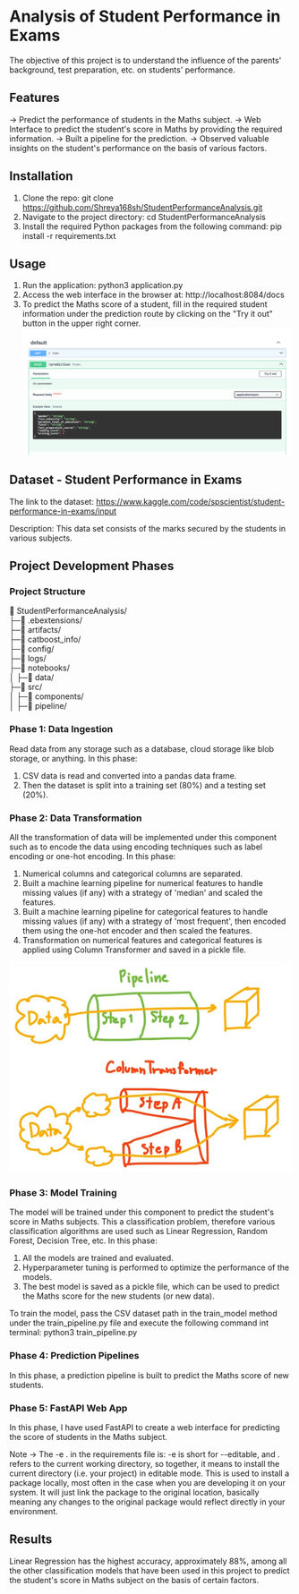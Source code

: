 # Analysis of Student Performance in Exams
The objective of this project is to understand the influence of the parents' background, test preparation, etc. on students' performance.

## Features
-> Predict the performance of students in the Maths subject.
-> Web Interface to predict the student's score in Maths by providing the required information.
-> Built a pipeline for the prediction.
-> Observed valuable insights on the student's performance on the basis of various factors.

## Installation
1. Clone the repo: 
git clone https://github.com/Shreya168sh/StudentPerformanceAnalysis.git
2. Navigate to the project directory: 
cd StudentPerformanceAnalysis
3. Install the required Python packages from the following command: 
   pip install -r requirements.txt

## Usage
1. Run the application: python3 application.py
2. Access the web interface in the browser at:
http://localhost:8084/docs
3. To predict the Maths score of a student, fill in the required student information under the prediction route by clicking on the "Try it out" button in the upper right corner.
![Web Interface](<Screenshot from 2023-11-04 13-32-17.png>)

## Dataset - Student Performance in Exams
The link to the dataset: https://www.kaggle.com/code/spscientist/student-performance-in-exams/input

Description: 
This data set consists of the marks secured by the students in various subjects.

## Project Development Phases
### Project Structure
📁 StudentPerformanceAnalysis/    
├─📁 .ebextensions/    
├─📁 artifacts/    
├─📁 catboost_info/    
├─📁 config/    
├─📁 logs/    
├─📁 notebooks/    
│ ├─📁 data/        
├─📁 src/  
│ ├─📁 components/    
│ ├─📁 pipeline/    

### Phase 1: Data Ingestion
Read data from any storage such as a database, cloud storage like blob storage, or anything.
In this phase:
1. CSV data is read and converted into a pandas data frame.
2. Then the dataset is split into a training set (80%) and a testing set (20%).

### Phase 2: Data Transformation
All the transformation of data will be implemented under this component such as to encode the data using encoding techniques such as label encoding or one-hot encoding.
In this phase:
1. Numerical columns and categorical columns are separated.
2. Built a machine learning pipeline for numerical features to handle missing values (if any) with a strategy of 'median' and scaled the features.
3. Built a machine learning pipeline for categorical features to handle missing values (if any) with a strategy of 'most frequent', then encoded them using the one-hot encoder and then scaled the features.
4. Transformation on numerical features and categorical features is applied using Column Transformer and saved in a pickle file.

![Difference between machine learning pipeline and column tranformer](image.png)

### Phase 3: Model Training
The model will be trained under this component to predict the student's score in Maths subjects.
This a classification problem, therefore various classification algorithms are used such as Linear Regression, Random Forest, Decision Tree, etc.
In this phase:
1. All the models are trained and evaluated.
2. Hyperparameter tuning is performed to optimize the performance of the models.
3. The best model is saved as a pickle file, which can be used to predict the Maths score for the new students (or new data).

To train the model, pass the CSV dataset path in the train_model method under the train_pipeline.py file and execute the following command int terminal:
python3 train_pipeline.py

### Phase 4: Prediction Pipelines
In this phase, a prediction pipeline is built to predict the Maths score of new students.

### Phase 5: FastAPI Web App
In this phase, I have used FastAPI to create a web interface for predicting the score of students in the Maths subject.

Note -> The -e . in the requirements file is:
-e is short for --editable, and . refers to the current working directory, so together, it means to install the current directory (i.e. your project) in editable mode.
This is used to install a package locally, most often in the case when you are developing it on your system. It will just link the package to the original location, basically meaning any changes to the original package would reflect directly in your environment.

## Results
Linear Regression has the highest accuracy, approximately 88%, among all the other classification models that have been used in this project to predict the student's score in Maths subject on the basis of certain factors.
